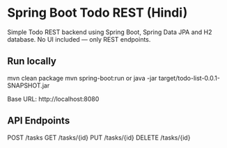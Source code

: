# Spring Boot Todo REST (Hindi)

Simple Todo REST backend using Spring Boot, Spring Data JPA and H2 database.
No UI included — only REST endpoints.

## Run locally
mvn clean package
mvn spring-boot:run
or
java -jar target/todo-list-0.0.1-SNAPSHOT.jar

Base URL: http://localhost:8080

## API Endpoints
POST   /tasks 
GET    /tasks/{id}
PUT    /tasks/{id}
DELETE  /tasks/{id}
